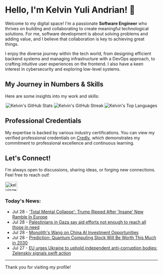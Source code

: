 # Hello, I'm Kelvin Yuli Andrian! 👋

Welcome to my digital space! I'm a passionate **Software Engineer** who thrives on building and collaborating to create meaningful technological solutions. For me, software development is about solving problems and adding value, and I believe that collaboration is key to achieving great things.

I enjoy the diverse journey within the tech world, from designing efficient backend systems and managing infrastructure with a DevOps approach, to crafting intuitive user experiences on the frontend. I also have a keen interest in cybersecurity and exploring low-level systems.

## My Journey in Numbers & Skills

Here are some insights into my work and skills:

<p align="center">
  <img src="https://github-readme-stats.vercel.app/api?username=kelvinzer0&show_icons=true&theme=radical" alt="Kelvin's GitHub Stats" />
  <img src="https://github-readme-streak-stats.herokuapp.com/?user=kelvinzer0&theme=radical" alt="Kelvin's GitHub Streak" />
  <img src="https://github-readme-stats.vercel.app/api/top-langs/?username=kelvinzer0&layout=compact&theme=radical" alt="Kelvin's Top Languages" />
</p>

## Professional Credentials

My expertise is backed by various industry certifications. You can view my verified professional credentials on [Credly](https://www.credly.com/users/kelvin-yuli-andrian/badges), which demonstrates my commitment to professional excellence and continuous learning.

## Let's Connect!

I'm always open to discussions, sharing ideas, or forging new connections. Feel free to reach out!

<p align="left">
    <a href="https://linkedin.com/in/kelvinzero" target="blank"><img align="center" src="https://cdn.jsdelivr.net/npm/simple-icons@3.0.1/icons/linkedin.svg" alt="kelvinzero" height="30" width="40" /></a>
</p>

### Today's News:

<!-- feed start -->
- Jul 28 - ['Total Mental Collapse': Trump Ripped After 'Insane' New Ramble In Europe](https://www.yahoo.com/news/articles/total-mental-collapse-trump-ripped-062841599.html)
- Jul 28 - [Palestinians in Gaza say aid efforts not enough to reach all those in need](https://www.yahoo.com/news/videos/palestinians-gaza-aid-efforts-not-033246415.html)
- Jul 28 - [Monolith's Wang on China AI Investment Opportunities](https://finance.yahoo.com/video/monoliths-wang-china-ai-investment-025147764.html)
- Jul 28 - [Prediction: Quantum Computing Stock Will Be Worth This Much in 2030](https://finance.yahoo.com/news/prediction-quantum-computing-stock-worth-013000941.html)
- Jul 27 - [EU urges Ukraine to uphold independent anti-corruption bodies; Zelenskiy signals swift action](https://www.yahoo.com/news/articles/eu-urges-ukraine-uphold-independent-214842103.html)
<!-- feed end -->

---

Thank you for visiting my profile!
